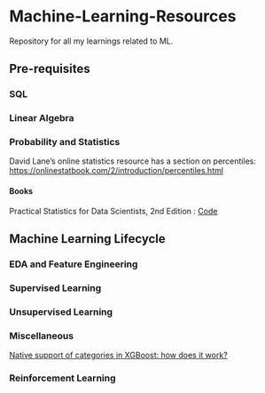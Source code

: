 # Machine-Learning-Resources
Repository for all my learnings related to ML.

## Pre-requisites
### SQL



### Linear Algebra



### Probability and Statistics
David Lane’s online statistics resource has a section on percentiles: https://onlinestatbook.com/2/introduction/percentiles.html

#### Books
Practical Statistics for Data Scientists, 2nd Edition : [Code](https://github.com/gedeck/practical-statistics-for-data-scientists)
## Machine Learning Lifecycle
### EDA and Feature Engineering



### Supervised Learning



### Unsupervised Learning



### Miscellaneous
[Native support of categories in XGBoost: how does it work?](https://towardsdatascience.com/native-support-of-categories-in-xgboost-how-does-it-work-d359096bd003)


### Reinforcement Learning

